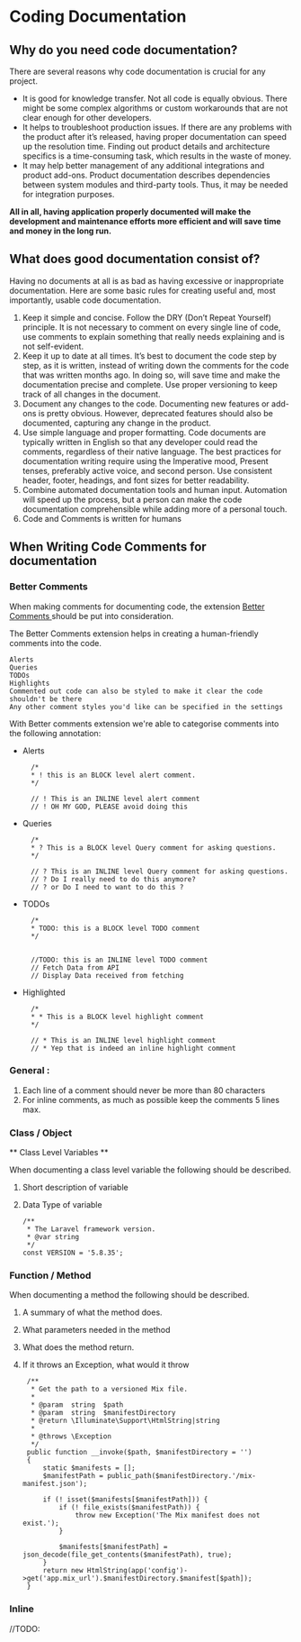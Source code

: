 # Coding Documentation

## Why do you need code documentation?

There are several reasons why code documentation is crucial for any project.

- It is good for knowledge transfer. Not all code is equally obvious. There might be some complex algorithms or custom workarounds that are not clear enough for other developers.
- It helps to troubleshoot production issues. If there are any problems with the product after it’s released, having proper documentation can speed up the resolution time. Finding out product details and architecture specifics is a time-consuming task, which results in the waste of money.
- It may help better management of any additional integrations and product add-ons. Product documentation describes dependencies between system modules and third-party tools. Thus, it may be needed for integration purposes.

**All in all, having application properly documented will make the development and maintenance efforts more efficient and will save time and money in the long run.**

## What does good documentation consist of?

Having no documents at all is as bad as having excessive or inappropriate documentation.
Here are some basic rules for creating useful and, most importantly, usable code documentation.

1. Keep it simple and concise. Follow the DRY (Don’t Repeat Yourself) principle. It is not necessary to comment on every single line of code, use comments to explain something that really needs explaining and is not self-evident.
2. Keep it up to date at all times. It’s best to document the code step by step, as it is written, instead of writing down the comments for the code that was written months ago. In doing so, will save time and make the documentation precise and complete. Use proper versioning to keep track of all changes in the document.
3. Document any changes to the code. Documenting new features or add-ons is pretty obvious. However, deprecated features should also be documented, capturing any change in the product.
4. Use simple language and proper formatting. Code documents are typically written in English so that any developer could read the comments, regardless of their native language. The best practices for documentation writing require using the Imperative mood, Present tenses, preferably active voice, and second person. Use consistent header, footer, headings, and font sizes for better readability.
5. Combine automated documentation tools and human input. Automation will speed up the process, but a person can make the code documentation comprehensible while adding more of a personal touch.
6. Code and Comments is written for humans

## When Writing Code Comments for documentation

### Better Comments

When making comments for documenting code, the extension
[ Better Comments ](https://marketplace.visualstudio.com/items?itemName=aaron-bond.better-comments) should be put into consideration.

The Better Comments extension helps in creating a human-friendly comments into the code.

    Alerts
    Queries
    TODOs
    Highlights
    Commented out code can also be styled to make it clear the code shouldn't be there
    Any other comment styles you'd like can be specified in the settings

With Better comments extension we're able to categorise comments into the following annotation:

- Alerts

        /*
        * ! this is an BLOCK level alert comment.
        */

        // ! This is an INLINE level alert comment
        // ! OH MY GOD, PLEASE avoid doing this

- Queries

        /*
        * ? This is a BLOCK level Query comment for asking questions.
        */

        // ? This is an INLINE level Query comment for asking questions.
        // ? Do I really need to do this anymore?
        // ? or Do I need to want to do this ?

- TODOs

        /*
        * TODO: this is a BLOCK level TODO comment
        */


        //TODO: this is an INLINE level TODO comment
        // Fetch Data from API
        // Display Data received from fetching

- Highlighted

        /*
        * * This is a BLOCK level highlight comment
        */

        // * This is an INLINE level highlight comment
        // * Yep that is indeed an inline highlight comment

### General :

1. Each line of a comment should never be more than 80 characters
2. For inline comments, as much as possible keep the comments 5 lines max.

### Class / Object

** Class Level Variables **

When documenting a class level variable the following should be described.

1. Short description of variable
2. Data Type of variable


       /**
        * The Laravel framework version.
        * @var string
        */
       const VERSION = '5.8.35';

### Function / Method

When documenting a method the following should be described.

1.  A summary of what the method does.
2.  What parameters needed in the method
3.  What does the method return.
4.  If it throws an Exception, what would it throw


         /**
          * Get the path to a versioned Mix file.
          *
          * @param  string  $path
          * @param  string  $manifestDirectory
          * @return \Illuminate\Support\HtmlString|string
          *
          * @throws \Exception
          */
         public function __invoke($path, $manifestDirectory = '')
         {
             static $manifests = [];
             $manifestPath = public_path($manifestDirectory.'/mix-manifest.json');

             if (! isset($manifests[$manifestPath])) {
                 if (! file_exists($manifestPath)) {
                     throw new Exception('The Mix manifest does not exist.');
                 }

                 $manifests[$manifestPath] = json_decode(file_get_contents($manifestPath), true);
             }
             return new HtmlString(app('config')->get('app.mix_url').$manifestDirectory.$manifest[$path]);
         }

### Inline

//TODO:
